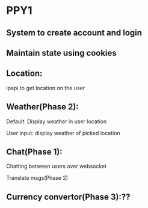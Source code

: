 # PPY1
## System to create account and login
## Maintain state using cookies
## Location:
  ipapi to get location on the user
## Weather(Phase 2):
  Default: Display weather in user location
  
  User input: display weather of picked location
## Chat(Phase 1):
  Chatting between users over websocket
  
  Translate msgs(Phase 2)
## Currency convertor(Phase 3):??
